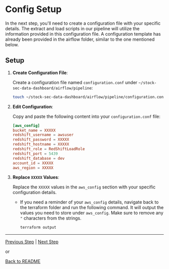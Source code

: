 # Config Setup

In the next step, you'll need to create a configuration file with your specific details. The extract and load scripts in our pipeline will utilize the information provided in this configuration file. A configuration template has already been provided in the airflow folder, similar to the one mentioned below.

## Setup

1. **Create Configuration File**:

    Create a configuration file named `configuration.conf` under `~/stock-sec-data-dashboard/airflow/pipeline`:

    ```bash
    touch ~/stock-sec-data-dashboard/airflow/pipeline/configuration.conf
    ```

2. **Edit Configuration**:

    Copy and paste the following content into your `configuration.conf` file:

    ```conf
    [aws_config]
    bucket_name = XXXXX
    redshift_username = awsuser
    redshift_password = XXXXX
    redshift_hostname = XXXXX
    redshift_role = RedShiftLoadRole
    redshift_port = 5439
    redshift_database = dev
    account_id = XXXXX
    aws_region = XXXXX
    ```

3. **Replace `XXXXX` Values**:

    Replace the `XXXXX` values in the `aws_config` section with your specific configuration details.

    - If you need a reminder of your `aws_config` details, navigate back to the terraform folder and run the following command. It will output the values you need to store under `aws_config`. Make sure to remove any `"` characters from the strings.

        ```bash
        terraform output
        ```

---

[Previous Step](infra-setup.md) | [Next Step](docker-airflow.md)

or

[Back to README](../README.md)
